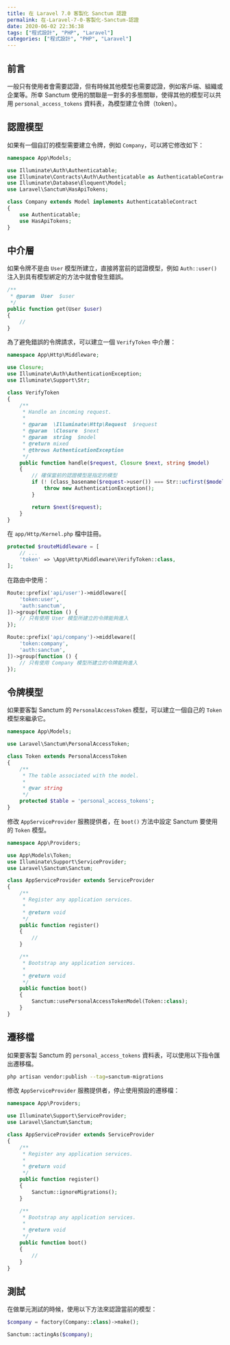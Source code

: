 ```yaml
---
title: 在 Laravel 7.0 客製化 Sanctum 認證
permalink: 在-Laravel-7-0-客製化-Sanctum-認證
date: 2020-06-02 22:36:38
tags: ["程式設計", "PHP", "Laravel"]
categories: ["程式設計", "PHP", "Laravel"]
---
```


## 前言

一般只有使用者會需要認證，但有時候其他模型也需要認證，例如客戶端、組織或企業等。所幸 Sanctum 使用的關聯是一對多的多態關聯，使得其他的模型可以共用 `personal_access_tokens` 資料表，為模型建立令牌（token）。

## 認證模型

如果有一個自訂的模型需要建立令牌，例如 `Company`，可以將它修改如下：

```PHP
namespace App\Models;

use Illuminate\Auth\Authenticatable;
use Illuminate\Contracts\Auth\Authenticatable as AuthenticatableContract;
use Illuminate\Database\Eloquent\Model;
use Laravel\Sanctum\HasApiTokens;

class Company extends Model implements AuthenticatableContract
{
    use Authenticatable;
    use HasApiTokens;
}
```

## 中介層

如果令牌不是由 `User` 模型所建立，直接將當前的認證模型，例如 `Auth::user()` 注入到具有模型綁定的方法中就會發生錯誤。

```PHP
/**
 * @param  User  $user
 */
public function get(User $user)
{
    //
}
```

為了避免錯誤的令牌請求，可以建立一個 `VerifyToken` 中介層：

```PHP
namespace App\Http\Middleware;

use Closure;
use Illuminate\Auth\AuthenticationException;
use Illuminate\Support\Str;

class VerifyToken
{
    /**
     * Handle an incoming request.
     *
     * @param  \Illuminate\Http\Request  $request
     * @param  \Closure  $next
     * @param  string  $model
     * @return mixed
     * @throws AuthenticationException
     */
    public function handle($request, Closure $next, string $model)
    {
        // 確保當前的認證模型是指定的模型
        if (! (class_basename($request->user()) === Str::ucfirst($model))) {
            throw new AuthenticationException();
        }

        return $next($request);
    }
}
```

在 `app/Http/Kernel.php` 檔中註冊。

```PHP
protected $routeMiddleware = [
    // ...
    'token' => \App\Http\Middleware\VerifyToken::class,
];
```

在路由中使用：

```PHP
Route::prefix('api/user')->middleware([
    'token:user',
    'auth:sanctum',
])->group(function () {
    // 只有使用 User 模型所建立的令牌能夠進入
});

Route::prefix('api/company')->middleware([
    'token:company',
    'auth:sanctum',
])->group(function () {
    // 只有使用 Company 模型所建立的令牌能夠進入
});
```

## 令牌模型

如果要客製 Sanctum 的 `PersonalAccessToken` 模型，可以建立一個自己的 `Token` 模型來繼承它。

```PHP
namespace App\Models;

use Laravel\Sanctum\PersonalAccessToken;

class Token extends PersonalAccessToken
{
    /**
     * The table associated with the model.
     *
     * @var string
     */
    protected $table = 'personal_access_tokens';
}
```

修改 `AppServiceProvider` 服務提供者，在 `boot()` 方法中設定 Sanctum 要使用的 `Token` 模型。

```PHP
namespace App\Providers;

use App\Models\Token;
use Illuminate\Support\ServiceProvider;
use Laravel\Sanctum\Sanctum;

class AppServiceProvider extends ServiceProvider
{
    /**
     * Register any application services.
     *
     * @return void
     */
    public function register()
    {
        //
    }

    /**
     * Bootstrap any application services.
     *
     * @return void
     */
    public function boot()
    {
        Sanctum::usePersonalAccessTokenModel(Token::class);
    }
}
```

## 遷移檔

如果要客製 Sanctum 的 `personal_access_tokens` 資料表，可以使用以下指令匯出遷移檔。

```BASH
php artisan vendor:publish --tag=sanctum-migrations
```

修改 `AppServiceProvider` 服務提供者，停止使用預設的遷移檔：

```PHP
namespace App\Providers;

use Illuminate\Support\ServiceProvider;
use Laravel\Sanctum\Sanctum;

class AppServiceProvider extends ServiceProvider
{
    /**
     * Register any application services.
     *
     * @return void
     */
    public function register()
    {
        Sanctum::ignoreMigrations();
    }

    /**
     * Bootstrap any application services.
     *
     * @return void
     */
    public function boot()
    {
        //
    }
}
```

## 測試

在做單元測試的時候，使用以下方法來認證當前的模型：

```PHP
$company = factory(Company::class)->make();

Sanctum::actingAs($company);
```

